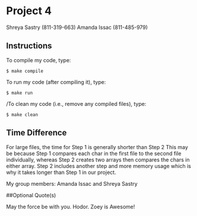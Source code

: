 # Project 4

Shreya Sastry (811-319-663)
Amanda Issac (811-485-979)
    
## Instructions

To compile my code, type:

```
$ make compile
```

To run my code (after compiling it), type:

```
$ make run
```

/To clean my code (i.e., remove any compiled files), type:

```
$ make clean
```

## Time Difference
For large files, the time for Step 1 is generally shorter than Step 2
    This may be because Step 1 compares each char in the first file to
    the second file individually, whereas Step 2 creates two arrays
    then compares the chars in either array. Step 2 includes another step
    and more memory usage which is why it takes longer than Step 1 in our
    project.     

My group members:  Amanda Issac and Shreya Sastry   

##Optional Quote(s)

May the force be with you.
Hodor.
Zoey is Awesome!

